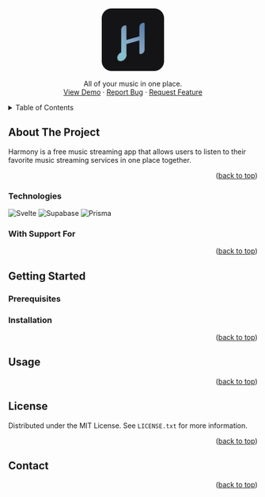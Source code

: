 <a name="readme-top"></a>

<!-- PROJECT LOGO -->
<br />
<div align="center">
  <a href="https://github.com/sakeththota/harmony">
    <img src="src/lib/assets/harmony-icon.svg" width="25%" alt="Logo" >
  </a>

  <p align="center">
    All of your music in one place.
    <br />
    <a href="https://github.com/sakeththota/harmony">View Demo</a>
    ·
    <a href="https://github.com/sakeththota/harmony/issues">Report Bug</a>
    ·
    <a href="https://github.com/**sakeththota**/harmony/issues">Request Feature</a>
  </p>
</div>

<!-- TABLE OF CONTENTS -->
<details>
  <summary>Table of Contents</summary>
  <ol>
    <li>
      <a href="#about-the-project">About The Project</a>
      <ul>
        <li><a href="#built-with">Built With</a></li>
      </ul>
    </li>
    <li>
      <a href="#getting-started">Getting Started</a>
      <ul>
        <li><a href="#prerequisites">Prerequisites</a></li>
        <li><a href="#installation">Installation</a></li>
      </ul>
    </li>
    <li><a href="#usage">Usage</a></li>
    <li><a href="#roadmap">Roadmap</a></li>
    <li><a href="#contributing">Contributing</a></li>
    <li><a href="#license">License</a></li>
    <li><a href="#contact">Contact</a></li>
    <li><a href="#acknowledgments">Acknowledgments</a></li>
  </ol>
</details>

## About The Project

<!-- [![Product Name Screen Shot][product-screenshot]](https://example.com) -->

Harmony is a free music streaming app that allows users to listen to their favorite music streaming services in one place together.

<p align="right">(<a href="#readme-top">back to top</a>)</p>

### Technologies

![Svelte](https://img.shields.io/badge/SvelteKit-FF3E00?style=for-the-badge&logo=Svelte&logoColor=white)
![Supabase](https://img.shields.io/badge/Supabase-181818?style=for-the-badge&logo=supabase&logoColor=white)
![Prisma](https://img.shields.io/badge/Prisma-3982CE?style=for-the-badge&logo=Prisma&logoColor=white)

### With Support For

<!-- ![Spotify](https://img.shields.io/badge/Spotify-1ED760?&style=for-the-badge&logo=spotify&logoColor=white) -->
<!-- ![Soundcloud](https://img.shields.io/badge/SoundCloud-FF3300?style=for-the-badge&logo=soundcloud&logoColor=white) -->

<p align="right">(<a href="#readme-top">back to top</a>)</p>

## Getting Started

### Prerequisites

### Installation

<p align="right">(<a href="#readme-top">back to top</a>)</p>

## Usage

<p align="right">(<a href="#readme-top">back to top</a>)</p>

## License

Distributed under the MIT License. See `LICENSE.txt` for more information.

<p align="right">(<a href="#readme-top">back to top</a>)</p>

## Contact

<p align="right">(<a href="#readme-top">back to top</a>)</p>
